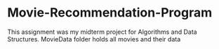 # Movie-Recommendation-Program

This assignment was my midterm project for Algorithms and Data Structures.
MovieData folder holds all movies and their data
